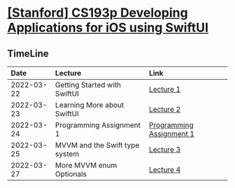 # [[Stanford] CS193p Developing Applications for iOS using SwiftUI](https://cs193p.sites.stanford.edu)

## TimeLine
|Date|Lecture|Link|
|:-|:-|:-|
|2022-03-22|Getting Started with SwiftUI|[Lecture 1](./Lecture%201)|
|2022-03-23|Learning More about SwiftUI|[Lecture 2](./Lecture%202)|
|2022-03-24|Programming Assignment 1|[Programming Assignment 1](./Programming%20Assignment%201)|
|2022-03-25|MVVM and the Swift type system|[Lecture 3](./Lecture%203)|
|2022-03-27|More MVVM enum Optionals|[Lecture 4](./Lecture%204)|
